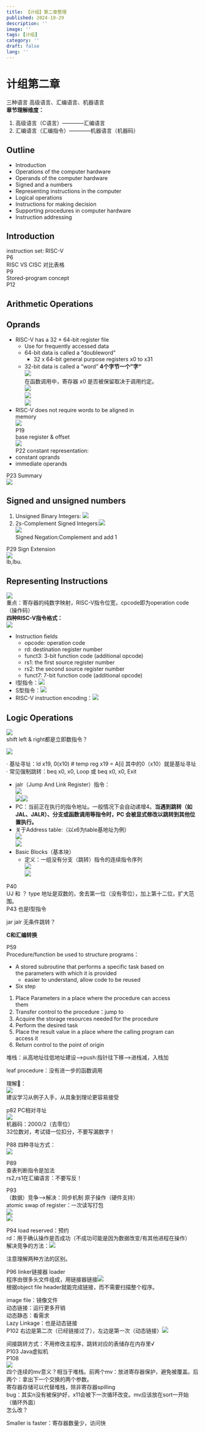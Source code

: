 ```yaml
---
title: 【计组】第二章整理
published: 2024-10-29
description: ''
image: ''
tags: [计组]
category: ''
draft: false 
lang: ''
---
```

# 计组第二章
三种语言 高级语言、汇编语言、机器语言  
**章节理解维度：**

1. 高级语言（C语言）————汇编语言
2. 汇编语言（汇编指令）————机器语言（机器码）

## Outline
+ Introduction
+ Operations of the computer hardware 
+ Operands of the computer hardware
+ Signed and a numbers
+ Representing instructions in the computer
+ Logical operations
+ Instructions for making decision
+ Supporting procedures in computer hardware
+ Instruction addressing

## Introduction
 instruction set: RISC-V  
 P6  
 RISC VS CISC 对比表格  
 P9  
 Stored-program concept  
 P12 

## Arithmetic Operations
## Oprands
+ RISC-V has a 32 × 64-bit register file
    - Use for frequently accessed data
    - 64-bit data is called a “doubleword”
        * 32 x 64-bit general purpose registers x0 to x31
    - 32-bit data is called a “word” **4个字节一个”字“**  
![](https://cdn.nlark.com/yuque/0/2024/png/39305737/1730002676690-1b593a6e-e46c-4d6f-ab17-801f531c3f30.png)  
在函数调用中，寄存器 x0 是否被保留取决于调用约定。  
![](https://cdn.nlark.com/yuque/0/2024/png/39305737/1730002676803-6fda9d18-010c-4119-9732-01c0c80c1018.png)  
![](https://cdn.nlark.com/yuque/0/2024/png/39305737/1730002676935-55f21aa5-e22e-4220-9125-40a46a5f4222.png)  
![](https://cdn.nlark.com/yuque/0/2024/png/39305737/1730002677025-68703d16-8bea-46b5-953c-ee8c51e2ee46.png)
+ RISC-V does not require words to be aligned in   
memory  
![](https://cdn.nlark.com/yuque/0/2024/png/39305737/1730002677092-16e0aca2-f2ae-40ab-8d9e-60c5e2abb958.png)  
P19  
base register & offset  
![](https://cdn.nlark.com/yuque/0/2024/png/39305737/1730002677155-75bc7502-abab-4f09-afc7-6742da5e310b.png)  
P22 constant representation:
+ constant oprands
+ immediate operands

P23 Summary  
![](https://cdn.nlark.com/yuque/0/2024/png/39305737/1730002677217-9556190e-8ad0-41bf-b474-5d943e5d4306.png)

## Signed and unsigned numbers
1. Unsigned Binary Integers: ![](https://cdn.nlark.com/yuque/0/2024/png/39305737/1730002677313-11bda0f2-cf6b-485f-88a0-2997cd4c1703.png)
2. 2s-Complement Signed Integers:![](https://cdn.nlark.com/yuque/0/2024/png/39305737/1730002677408-c86bf861-f88b-4388-b14e-d7971d8cd00e.png)  
![](https://cdn.nlark.com/yuque/0/2024/png/39305737/1730002677458-d639b0c4-16fa-4d29-8473-336179b91425.png)  
 Signed Negation:Complement and add 1

P29 Sign Extension  
![](https://cdn.nlark.com/yuque/0/2024/png/39305737/1730002677546-a965a259-325a-4cd9-b24f-c9723b35cd9c.png)  
lb,lbu.

## Representing Instructions
![](https://cdn.nlark.com/yuque/0/2024/png/39305737/1730002677602-3a9d0b03-0db6-4614-bdd9-115ed56c553b.png)  
重点：寄存器的纯数字映射，RISC-V指令位宽，cpcode即为operation code（操作码）  
**四种RISC-V指令格式：**  
![](https://cdn.nlark.com/yuque/0/2024/png/39305737/1730002677665-768fe375-d3c2-4b31-8391-f1a06b4b67b4.png)

+ Instruction fields
    - opcode: operation code
    - rd: destination register number
    - funct3: 3-bit function code (additional opcode)
    - rs1: the first source register number
    - rs2: the second source register number
    - funct7: 7-bit function code (additional opcode)
+ I型指令：![](https://cdn.nlark.com/yuque/0/2024/png/39305737/1730002677736-fb68bf9f-026c-46e8-905a-5f7849084c03.png)
+ S型指令：![](https://cdn.nlark.com/yuque/0/2024/png/39305737/1730002677799-e7b7df14-1e5e-4073-ae2e-0fe524ce0a91.png)
+ RISC-V instruction encoding：![](https://cdn.nlark.com/yuque/0/2024/png/39305737/1730002677864-44d8ef21-3ebe-4d68-89a5-fdd843fba153.png)

## Logic Operations
![](https://cdn.nlark.com/yuque/0/2024/png/39305737/1730002677930-2b47f72f-8dfc-4b2c-8424-256a7c388bb7.png)  
shift left & right都是立即数指令？

![](https://cdn.nlark.com/yuque/0/2024/png/39305737/1730002677991-82382d24-4587-4190-8312-eeafdb66a1cf.png)

 · 基址寻址：ld x19, 0(x10) # temp reg x19 = A[i]  其中的0（x10）就是基址寻址  
 · 常见强制跳转：beq x0, x0, Loop 或 beq x0, x0, Exit

+ jalr（Jump And Link Register）指令：  
![](https://cdn.nlark.com/yuque/0/2024/png/39305737/1730002678050-42e1fe9d-0d78-4d9c-a235-d123a7c75422.png)  
![](https://cdn.nlark.com/yuque/0/2024/png/39305737/1730002678110-a6571800-a04e-48df-8a96-daa348405151.png)![](https://cdn.nlark.com/yuque/0/2024/png/39305737/1730002678177-7878e6cb-f7a4-461d-a749-9d1f30e531c2.png)
+ PC：当前正在执行的指令地址。一般情况下会自动递增4。**当遇到跳转（如 JAL、JALR）、分支或函数调用等指令时，PC 会被显式修改以跳转到其他位置执行。**
+ 关于Address table:（以x6为table基地址为例）  
![](https://cdn.nlark.com/yuque/0/2024/png/39305737/1730002678251-c59a5ab0-7ba5-4d92-aa03-0b87425f9c9b.png)  
![](https://cdn.nlark.com/yuque/0/2024/png/39305737/1730002678311-a57f58ed-913c-4b78-9b20-976270c574a5.png)
+ Basic Blocks（基本块）
    - 定义：一组没有分支（跳转）指令的连续指令序列  
  ![](https://cdn.nlark.com/yuque/0/2024/png/39305737/1730002678370-517e1c9f-904c-4b79-81bc-38c70787dfec.png)  
![](https://cdn.nlark.com/yuque/0/2024/png/39305737/1730002678432-4ddfb9e2-1d54-4416-ae0b-98f1f02bbe00.png)







P40  
UJ 和  ？ type 地址是双数的，舍去第一位（没有零位），加上第十二位，扩大范围。  
P43 也是I型指令

jar jalr 无条件跳转？

**C和汇编转换**

P59  
Procedure/function be used to structure programs：

+ A stored subroutine that performs a specific task based on   
the parameters with which it is provided
    - easier to understand, allow code to be reused
+ Six step
1. Place Parameters in a place where the procedure can access   
them
2. Transfer control to the procedure：jump to 
3. Acquire the storage resources needed for the procedure
4. Perform the desired task
5. Place the result value in a place where the calling program can   
access it 
6. Return control to the point of origin



堆栈：从高地址往低地址建设——>push:指针往下移——>进栈减，入栈加

leaf procedure：没有进一步的函数调用

理解🌰：  
![](https://cdn.nlark.com/yuque/0/2024/png/39305737/1730002678502-4ef37b88-5a12-49ef-bb37-9e12bc6ffebd.png)  
建议学习从例子入手，从具象到理论更容易接受

p82 PC相对寻址  
![](https://cdn.nlark.com/yuque/0/2024/png/39305737/1730002678560-ccaef7a3-9f16-42ff-b719-60e67b0093a3.png)  
机器码：2000/2（去零位）  
32位数对，考试错一位扣分，不要写漏数字！

P88 四种寻址方式：  
![](https://cdn.nlark.com/yuque/0/2024/png/39305737/1730002678619-f5cd6836-6f7a-4bb2-bad3-2d5467829f10.png)

P89   
查表判断指令是加法  
rs2,rs1在汇编语言：不要写反！

P93  
（数据）竞争——>解决：同步机制 原子操作（硬件支持）  
atomic swap of register：一次读写打包  
![](https://cdn.nlark.com/yuque/0/2024/png/39305737/1730002678681-4f631ba9-6fd2-4f49-81b7-59415dd63291.png)  
![](https://cdn.nlark.com/yuque/0/2024/png/39305737/1730002678775-ca5b552d-fa94-447d-8c06-4b49360139db.png)

P94 load reserved：预约  
rd：用于确认操作是否成功（不成功可能是因为数据改变/有其他进程在操作）  
解决竞争的方法：![](https://cdn.nlark.com/yuque/0/2024/png/39305737/1730002678846-0b08db9f-d9ba-4768-ba07-b3ca1e50ff87.png)

注意理解两种方法的区别。

P96 linker链接器  loader  
程序由很多头文件组成，用链接器链接![](https://cdn.nlark.com/yuque/0/2024/png/39305737/1730002678922-df2bb942-cbc2-4e6d-ac53-fc620fa7637c.png)  
根据object file header就能完成链接，而不需要扫描整个程序。

image file：镜像文件  
动态链接：运行更多开销  
动态静态：看需求  
Lazy Linkage：也是动态链接  
P102 右边是第二次（已经链接过了），左边是第一次（动态链接）![](https://cdn.nlark.com/yuque/0/2024/png/39305737/1730002678979-514d9a22-c5b7-4fbe-800f-0980db7e74a8.png)

间接跳转方式：不用修改主程序，跳转对应的表储存在内存里√  
P103 Java虚拟机  
P108  
![](https://cdn.nlark.com/yuque/0/2024/png/39305737/1730002679043-6c5d33c4-bc07-4a16-b485-97338b3df6b9.png)  
四个连续的mv意义？相当于堆栈。前两个mv：放进寄存器保护，避免被覆盖。后两个：拿出下一个交换的两个参数。  
寄存器存储可以代替堆栈，除非寄存器spilling  
bug：其实n没有被保护好，x11会被下一次循环改变。mv应该放在sort一开始（循环外面）  
怎么改？

Smaller is faster：寄存器数量少，访问快
